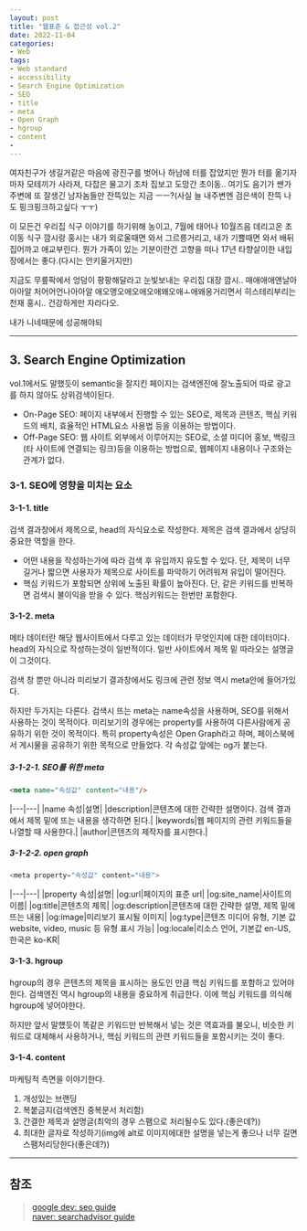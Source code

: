 ```yaml
---
layout: post
title: "웹표준 & 접근성 vol.2"
date: 2022-11-04
categories:
- Web
tags:
- Web standard
- accessibility
- Search Engine Optimization
- SEO
- title
- meta
- Open Graph
- hgroup
- content
- 
---
```


여자친구가 생길거같은 마음에 광진구를 벗어나 하남에 터를 잡았지만 뭔가 터를 옮기자마자 모테끼가 사라져, 다잡은 물고기 조차 집보고 도망간 초이동.. 여기도 음기가 쌘가 주변에 또 잘생긴 남자놈들만 잔뜩있는 지금 ㅡㅡ?(사실 늘 내주변엔 검은색이 잔뜩 나도 핑크핑크하고싶다 ㅜㅜ)

이 모든건 우리집 식구 이야기를 하기위해 농이고, 7월에 태어나 10월즈음 데리고온 초이동 식구 깜시랑 홍시는 내가 외로울때면 와서 그르릉거리고, 내가 기쁠때면 와서 배뒤집어까고 애교부린다. 뭔가 가족이 있는 기분이란건 고향을 떠나 17년 타향살이한 내입장에서는 좋다.(다시는 안키울거지만)

지금도 무릎팍에서 엉덩이 팡팡해달라고 눈빛보내는 우리집 대장 깜시.. 매애애애앤날아아아알 처어어언나아아알 애오앵오애오애오애왜오애ㅗ애왜옹거리면서 히스테리부리는 천재 홍시.. 건강하게만 자라다오.

내가 니네때문에 성공해야되

---

## 3. Search Engine Optimization

vol.1에서도 말했듯이 semantic을 잘지킨 페이지는 검색엔진에 잘노출되어 따로 광고를 하지 않아도 상위검색이된다.

- On-Page SEO: 페이지 내부에서 진행할 수 있는 SEO로, 제목과 콘텐츠, 핵심 키워드의 배치, 효율적인 HTML요소 사용법 등을 이용하는 방법이다.
- Off-Page SEO: 웹 사이트 외부에서 이루어지는 SEO로, 소셜 미디어 홍보, 백링크(타 사이트에 연결되는 링크)등을 이용하는 방법으로, 웹페이지 내용이나 구조와는 관계가 없다.

### 3-1. SEO에 영향을 미치는 요소

#### 3-1-1. title

검색 결과창에서 제목으로, head의 자식요소로 작성한다. 제목은 검색 결과에서 상당히 중요한 역할을 한다.

- 어떤 내용을 작성하는가에 따라 검색 후 유입까지 유도할 수 있다. 단, 제목이 너무 길거나 짧으면 사용자가 제목으로 사이트를 파악하기 어려워져 유입이 떨어진다.
- 핵심 키워드가 포함되면 상위에 노출된 확률이 높아진다. 단, 같은 키워드를 반복하면 검색시 불이익을 받을 수 있다. 핵심키워드는 한번만 포함한다.

#### 3-1-2. meta

메타 데이터란 해당 웹사이트에서 다루고 있는 데이터가 무엇인지에 대한 데이터이다. head의 자식으로 작성하는것이 일반적이다. 일반 사이트에서 제목 밑 따라오는 설명글이 그것이다.

검색 창 뿐만 아니라 미리보기 결과창에서도 링크에 관련 정보 역시 meta안에 들어가있다.

하지만 두가지는 다른다. 검색시 뜨는 meta는 name속성을 사용하며, SEO를 위해서 사용하는 것이 목적이다. 미리보기의 경우에는 property를 사용하여 다른사람에게 공유하기 위한 것이 목적이다. 특히 property속성은 Open Graph라고 하며, 페이스북에서 게시물을 공유하기 위한 목적으로 만들었다. 각 속성값 앞에는 og가 붙는다.

##### 3-1-2-1. SEO를 위한 meta

```html
<meta name="속성값" content="내용"/>
```

|---|---|
|name 속성|설명|
|description|콘텐츠에 대한 간략한 설명이다. 검색 결과에서 제목 밑에 뜨는 내용을 생각하면 된다.|
|keywords|웹 페이지의 관련 키워드들을 나열할 때 사용한다.|
|author|콘텐츠의 제작자를 표시한다.|

##### 3-1-2-2. open graph

```javascript
<meta property="속성값" content="내용">
```

|---|---|
|property 속성|설명|
|og:url|페이지의 표준 url|
|og:site_name|사이트의 이름|
|og:title|콘텐츠의 제목|
|og:description|콘텐츠에 대한 간략한 설명, 제목 밑에 뜨는 내용|
|og:image|미리보기 표시될 이미지|
|og:type|콘텐츠 미디어 유형, 기본 값 website, video, music 등 유형 표시 가능|
|og:locale|리소스 언어, 기본값 en-US, 한국은 ko-KR|

#### 3-1-3. hgroup

hgroup의 경우 콘텐츠의 제목을 표시하는 용도인 만큼 핵심 키워드를 포함하고 있어야한다. 검색엔진 역시 hgroup의 내용을 중요하게 취급한다. 이에 핵심 키워드를 의식해 hgroup에 넣어야한다.

하지만 앞서 말헀듯이 똑같은 키워드만 반복해서 넣는 것은 역효과를 불오니, 비슷한 키워드로 대체해서 사용하거나, 핵심 키워드의 관련 키워드들을 포함시키는 것이 좋다.

#### 3-1-4. content

마케팅적 측면을 이야기한다.

1. 개성있는 브랜딩
2. 복붙금지(검색엔진 중복문서 처리함)
3. 간결한 제목과 설명글(최악의 경우 스팸으로 처리될수도 있다.(좋은데?))
4. 최대한 글자로 작성하기(img에 alt로 이미지에대한 설명을 넣는게 좋으나 너무 길면 스팸처리당한다(좋은데?))

---

## 참조

> [google dev: seo guide](https://developers.google.com/search/docs/beginner/seo-starter-guide?hl=ko)   
> [naver: searchadvisor guide](https://searchadvisor.naver.com/guide)